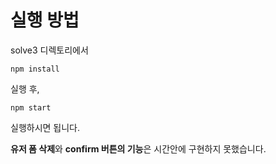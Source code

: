 # 실행 방법

solve3 디렉토리에서

```
npm install
```

실행 후,

```
npm start
```

실행하시면 됩니다.




**유저 폼 삭제**와 **confirm 버튼의 기능**은 시간안에 구현하지 못했습니다.
